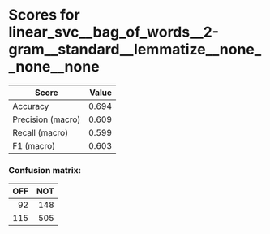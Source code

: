 # Scores for linear_svc__bag_of_words__2-gram__standard__lemmatize__none__none__none
|      Score      |Value|
|-----------------|----:|
|Accuracy         |0.694|
|Precision (macro)|0.609|
|Recall (macro)   |0.599|
|F1 (macro)       |0.603|

### Confusion matrix:
|OFF|NOT|
|--:|--:|
| 92|148|
|115|505|
